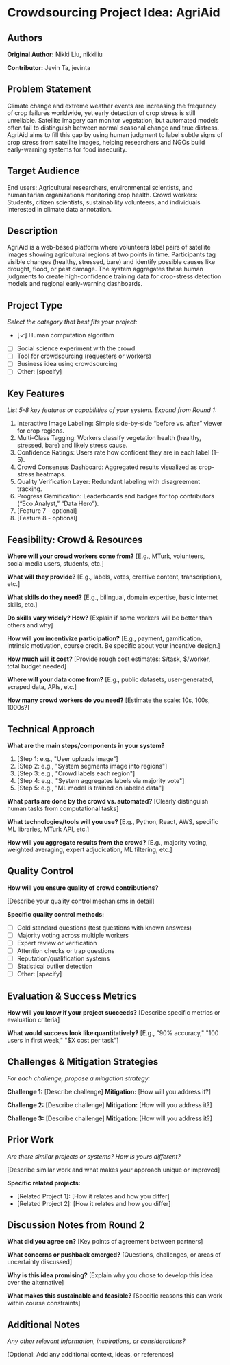 # Crowdsourcing Project Idea: AgriAid

## Authors

**Original Author:** Nikki Liu, nikkiliu

**Contributor:** Jevin Ta, jevinta

## Problem Statement

Climate change and extreme weather events are increasing the frequency of crop failures worldwide, yet early detection of crop stress is still unreliable. Satellite imagery can monitor vegetation, but automated models often fail to distinguish between normal seasonal change and true distress. AgriAid aims to fill this gap by using human judgment to label subtle signs of crop stress from satellite images, helping researchers and NGOs build early-warning systems for food insecurity.

## Target Audience

End users: Agricultural researchers, environmental scientists, and humanitarian organizations monitoring crop health.
Crowd workers: Students, citizen scientists, sustainability volunteers, and individuals interested in climate data annotation.

## Description

AgriAid is a web-based platform where volunteers label pairs of satellite images showing agricultural regions at two points in time. Participants tag visible changes (healthy, stressed, bare) and identify possible causes like drought, flood, or pest damage. The system aggregates these human judgments to create high-confidence training data for crop-stress detection models and regional early-warning dashboards.

## Project Type

_Select the category that best fits your project:_

- [✓] Human computation algorithm
- [ ] Social science experiment with the crowd
- [ ] Tool for crowdsourcing (requesters or workers)
- [ ] Business idea using crowdsourcing
- [ ] Other: [specify]

## Key Features

_List 5-8 key features or capabilities of your system. Expand from Round 1:_

1. Interactive Image Labeling: Simple side-by-side “before vs. after” viewer for crop regions.
2. Multi-Class Tagging: Workers classify vegetation health (healthy, stressed, bare) and likely stress cause.
3. Confidence Ratings: Users rate how confident they are in each label (1–5).
4. Crowd Consensus Dashboard: Aggregated results visualized as crop-stress heatmaps.
5. Quality Verification Layer: Redundant labeling with disagreement tracking.
6. Progress Gamification: Leaderboards and badges for top contributors (“Eco Analyst,” “Data Hero”).
7. [Feature 7 - optional]
8. [Feature 8 - optional]

## Feasibility: Crowd & Resources

**Where will your crowd workers come from?**
[E.g., MTurk, volunteers, social media users, students, etc.]

**What will they provide?**
[E.g., labels, votes, creative content, transcriptions, etc.]

**What skills do they need?**
[E.g., bilingual, domain expertise, basic internet skills, etc.]

**Do skills vary widely? How?**
[Explain if some workers will be better than others and why]

**How will you incentivize participation?**
[E.g., payment, gamification, intrinsic motivation, course credit. Be specific about your incentive design.]

**How much will it cost?**
[Provide rough cost estimates: $/task, $/worker, total budget needed]

**Where will your data come from?**
[E.g., public datasets, user-generated, scraped data, APIs, etc.]

**How many crowd workers do you need?**
[Estimate the scale: 10s, 100s, 1000s?]

## Technical Approach

**What are the main steps/components in your system?**

1. [Step 1: e.g., "User uploads image"]
2. [Step 2: e.g., "System segments image into regions"]
3. [Step 3: e.g., "Crowd labels each region"]
4. [Step 4: e.g., "System aggregates labels via majority vote"]
5. [Step 5: e.g., "ML model is trained on labeled data"]

**What parts are done by the crowd vs. automated?**
[Clearly distinguish human tasks from computational tasks]

**What technologies/tools will you use?**
[E.g., Python, React, AWS, specific ML libraries, MTurk API, etc.]

**How will you aggregate results from the crowd?**
[E.g., majority voting, weighted averaging, expert adjudication, ML filtering, etc.]

## Quality Control

**How will you ensure quality of crowd contributions?**

[Describe your quality control mechanisms in detail]

**Specific quality control methods:**
- [ ] Gold standard questions (test questions with known answers)
- [ ] Majority voting across multiple workers
- [ ] Expert review or verification
- [ ] Attention checks or trap questions
- [ ] Reputation/qualification systems
- [ ] Statistical outlier detection
- [ ] Other: [specify]

## Evaluation & Success Metrics

**How will you know if your project succeeds?**
[Describe specific metrics or evaluation criteria]

**What would success look like quantitatively?**
[E.g., "90% accuracy," "100 users in first week," "$X cost per task"]

## Challenges & Mitigation Strategies

_For each challenge, propose a mitigation strategy:_

**Challenge 1:** [Describe challenge]
**Mitigation:** [How will you address it?]

**Challenge 2:** [Describe challenge]
**Mitigation:** [How will you address it?]

**Challenge 3:** [Describe challenge]
**Mitigation:** [How will you address it?]

## Prior Work

_Are there similar projects or systems? How is yours different?_

[Describe similar work and what makes your approach unique or improved]

**Specific related projects:**
- [Related Project 1]: [How it relates and how you differ]
- [Related Project 2]: [How it relates and how you differ]

## Discussion Notes from Round 2

**What did you agree on?**
[Key points of agreement between partners]

**What concerns or pushback emerged?**
[Questions, challenges, or areas of uncertainty discussed]

**Why is this idea promising?**
[Explain why you chose to develop this idea over the alternative]

**What makes this sustainable and feasible?**
[Specific reasons this can work within course constraints]

## Additional Notes

_Any other relevant information, inspirations, or considerations?_

[Optional: Add any additional context, ideas, or references]

